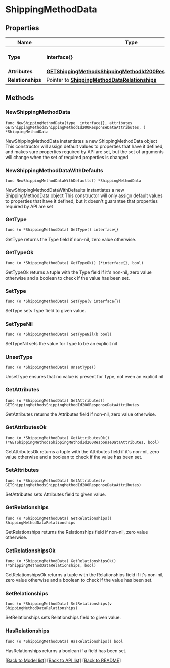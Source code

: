 # ShippingMethodData

## Properties

Name | Type | Description | Notes
------------ | ------------- | ------------- | -------------
**Type** | **interface{}** | The resource&#39;s type | 
**Attributes** | [**GETShippingMethodsShippingMethodId200ResponseDataAttributes**](GETShippingMethodsShippingMethodId200ResponseDataAttributes.md) |  | 
**Relationships** | Pointer to [**ShippingMethodDataRelationships**](ShippingMethodDataRelationships.md) |  | [optional] 

## Methods

### NewShippingMethodData

`func NewShippingMethodData(type_ interface{}, attributes GETShippingMethodsShippingMethodId200ResponseDataAttributes, ) *ShippingMethodData`

NewShippingMethodData instantiates a new ShippingMethodData object
This constructor will assign default values to properties that have it defined,
and makes sure properties required by API are set, but the set of arguments
will change when the set of required properties is changed

### NewShippingMethodDataWithDefaults

`func NewShippingMethodDataWithDefaults() *ShippingMethodData`

NewShippingMethodDataWithDefaults instantiates a new ShippingMethodData object
This constructor will only assign default values to properties that have it defined,
but it doesn't guarantee that properties required by API are set

### GetType

`func (o *ShippingMethodData) GetType() interface{}`

GetType returns the Type field if non-nil, zero value otherwise.

### GetTypeOk

`func (o *ShippingMethodData) GetTypeOk() (*interface{}, bool)`

GetTypeOk returns a tuple with the Type field if it's non-nil, zero value otherwise
and a boolean to check if the value has been set.

### SetType

`func (o *ShippingMethodData) SetType(v interface{})`

SetType sets Type field to given value.


### SetTypeNil

`func (o *ShippingMethodData) SetTypeNil(b bool)`

 SetTypeNil sets the value for Type to be an explicit nil

### UnsetType
`func (o *ShippingMethodData) UnsetType()`

UnsetType ensures that no value is present for Type, not even an explicit nil
### GetAttributes

`func (o *ShippingMethodData) GetAttributes() GETShippingMethodsShippingMethodId200ResponseDataAttributes`

GetAttributes returns the Attributes field if non-nil, zero value otherwise.

### GetAttributesOk

`func (o *ShippingMethodData) GetAttributesOk() (*GETShippingMethodsShippingMethodId200ResponseDataAttributes, bool)`

GetAttributesOk returns a tuple with the Attributes field if it's non-nil, zero value otherwise
and a boolean to check if the value has been set.

### SetAttributes

`func (o *ShippingMethodData) SetAttributes(v GETShippingMethodsShippingMethodId200ResponseDataAttributes)`

SetAttributes sets Attributes field to given value.


### GetRelationships

`func (o *ShippingMethodData) GetRelationships() ShippingMethodDataRelationships`

GetRelationships returns the Relationships field if non-nil, zero value otherwise.

### GetRelationshipsOk

`func (o *ShippingMethodData) GetRelationshipsOk() (*ShippingMethodDataRelationships, bool)`

GetRelationshipsOk returns a tuple with the Relationships field if it's non-nil, zero value otherwise
and a boolean to check if the value has been set.

### SetRelationships

`func (o *ShippingMethodData) SetRelationships(v ShippingMethodDataRelationships)`

SetRelationships sets Relationships field to given value.

### HasRelationships

`func (o *ShippingMethodData) HasRelationships() bool`

HasRelationships returns a boolean if a field has been set.


[[Back to Model list]](../README.md#documentation-for-models) [[Back to API list]](../README.md#documentation-for-api-endpoints) [[Back to README]](../README.md)


